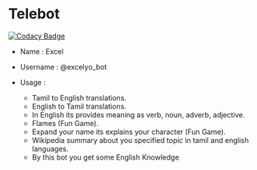 # Telebot

[![Codacy Badge](https://api.codacy.com/project/badge/Grade/d0d5833b034442b6a18709f3ee5b7803)](https://app.codacy.com/manual/yogeshwaran01/telebot?utm_source=github.com&utm_medium=referral&utm_content=yogeshwaran01/telebot&utm_campaign=Badge_Grade_Dashboard)


+ Name : Excel
+ Username : @excelyo_bot

 + Usage :  
      + Tamil to English translations.
      + English to Tamil translations.
      + In English its provides meaning as verb, noun, adverb, adjective.
      + Flames (Fun Game).
      + Expand your name its explains your character (Fun Game).
      + Wikipedia summary about you specified topic in tamil and english languages.
      + By this bot you get some English Knowledge


